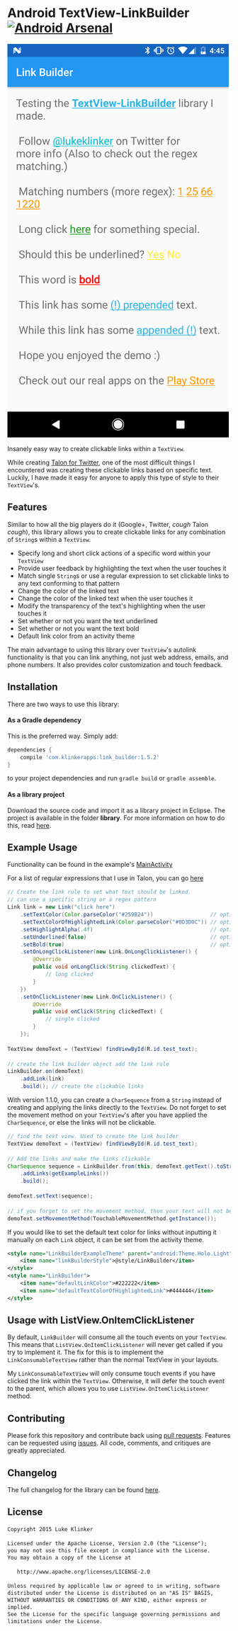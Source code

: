 # Android TextView-LinkBuilder [![Android Arsenal](https://img.shields.io/badge/Android%20Arsenal-TextView--LinkBuilder-green.svg?style=flat)](https://android-arsenal.com/details/1/2049)

![Screenshot](preview.png)

Insanely easy way to create clickable links within a `TextView`. 

While creating [Talon for Twitter](https://github.com/klinker24/Talon-for-Twitter), one of the most difficult things I encountered was creating these clickable links based on specific text. Luckily, I have made it easy for anyone to apply this type of style to their `TextView`'s.

## Features

Similar to how all the big players do it (Google+, Twitter, *cough* Talon *cough*), this library allows you to create clickable links for any combination of `String`s within a `TextView`.

 - Specify long and short click actions of a specific word within your `TextView`
 - Provide user feedback by highlighting the text when the user touches it
 - Match single `String`s or use a regular expression to set clickable links to any text conforming to that pattern
 - Change the color of the linked text
 - Change the color of the linked text when the user touches it
 - Modify the transparency of the text's highlighting when the user touches it
 - Set whether or not you want the text underlined
 - Set whether or not you want the text bold
 - Default link color from an activity theme

The main advantage to using this library over `TextView`'s autolink functionality is that you can link anything, not just web address, emails, and phone numbers. It also provides color customization and touch feedback.

## Installation

There are two ways to use this library:

#### As a Gradle dependency

This is the preferred way. Simply add:

```groovy
dependencies {
    compile 'com.klinkerapps:link_builder:1.5.2'
}
```

to your project dependencies and run `gradle build` or `gradle assemble`.

#### As a library project

Download the source code and import it as a library project in Eclipse. The project is available in the folder **library**. For more information on how to do this, read [here](http://developer.android.com/tools/projects/index.html#LibraryProjects).

## Example Usage

Functionality can be found in the example's [MainActivity](https://github.com/klinker24/Android-TextView-LinkBuilder/blob/master/example/src/main/java/com/klinker/android/link_builder_example/MainActivity.java)

For a list of regular expressions that I use in Talon, you can go [here](https://github.com/klinker24/Talon-for-Twitter/blob/master/src/main/java/com/klinker/android/twitter/utils/text/Regex.java)

```java
// Create the link rule to set what text should be linked.
// can use a specific string or a regex pattern
Link link = new Link("click here")
    .setTextColor(Color.parseColor("#259B24"))                  // optional, defaults to holo blue
    .setTextColorOfHighlightedLink(Color.parseColor("#0D3D0C")) // optional, defaults to holo blue
    .setHighlightAlpha(.4f)                                     // optional, defaults to .15f
    .setUnderlined(false)                                       // optional, defaults to true
    .setBold(true)                                              // optional, defaults to false
    .setOnLongClickListener(new Link.OnLongClickListener() {
        @Override
        public void onLongClick(String clickedText) {
        	// long clicked
        }
    })
    .setOnClickListener(new Link.OnClickListener() {
        @Override
        public void onClick(String clickedText) {
        	// single clicked
        }
    });

TextView demoText = (TextView) findViewById(R.id.test_text);

// create the link builder object add the link rule
LinkBuilder.on(demoText)
    .addLink(link)
    .build(); // create the clickable links
```

With version 1.1.0, you can create a `CharSequence` from a `String` instead of creating and applying the links directly to the `TextView`. Do not forget to set the movement method on your `TextView`'s after you have applied the `CharSequence`, or else the links will not be clickable.

```java
// find the text view. Used to create the link builder
TextView demoText = (TextView) findViewById(R.id.test_text);

// Add the links and make the links clickable
CharSequence sequence = LinkBuilder.from(this, demoText.getText().toString())
    .addLinks(getExampleLinks())
    .build();

demoText.setText(sequence);

// if you forget to set the movement method, then your text will not be clickable!
demoText.setMovementMethod(TouchableMovementMethod.getInstance());
```

If you would like to set the default text color for links without inputting it manually on each `Link` object, it can be set from the activity theme.

```xml
<style name="LinkBuilderExampleTheme" parent="android:Theme.Holo.Light">
    <item name="linkBuilderStyle">@style/LinkBuilder</item>
</style>
<style name="LinkBuilder">
    <item name="defaultLinkColor">#222222</item>
    <item name="defaultTextColorOfHighlightedLink">#444444</item>
</style>
```

## Usage with ListView.OnItemClickListener

By default, `LinkBuilder` will consume all the touch events on your `TextView`. This means that `ListView.OnItemClickListener` will never get called if you try to implement it. The fix for this is to implement the `LinkConsumableTextView` rather than the normal TextView in your layouts.

My `LinkConsumableTextView` will only consume touch events if you have clicked the link within the `TextView`. Otherwise, it will defer the touch event to the parent, which allows you to use `ListView.OnItemClickListener` method.

## Contributing

Please fork this repository and contribute back using [pull requests](https://github.com/klinker24/Android-TextView-LinkBuilder/pulls). Features can be requested using [issues](https://github.com/klinker24/Android-TextView-LinkBuilder/issues). All code, comments, and critiques are greatly appreciated.

## Changelog

The full changelog for the library can be found [here](https://github.com/klinker24/Android-TextView-LinkBuilder/blob/master/changelog.md).


## License

    Copyright 2015 Luke Klinker

    Licensed under the Apache License, Version 2.0 (the "License");
    you may not use this file except in compliance with the License.
    You may obtain a copy of the License at

       http://www.apache.org/licenses/LICENSE-2.0

    Unless required by applicable law or agreed to in writing, software
    distributed under the License is distributed on an "AS IS" BASIS,
    WITHOUT WARRANTIES OR CONDITIONS OF ANY KIND, either express or implied.
    See the License for the specific language governing permissions and
    limitations under the License.
